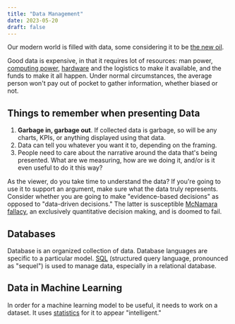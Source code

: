 ```yaml
---
title: "Data Management"
date: 2023-05-20
draft: false
---
```


Our modern world is filled with data,
some considering it to be [the new oil](https://thenewoil.org/en/).

Good data is expensive,
in that it requires lot of resources:
man power,
[computing power](/computer),
[hardware](/technology) and the logistics to make it available,
and the funds to make it all happen.
Under normal circumstances,
the average person won't pay out of pocket
to gather information, whether biased or not.

## Things to remember when presenting Data

1. **Garbage in, garbage out**. If collected data is garbage, so will be
   any charts, KPIs, or anything displayed using that data.
2. Data can tell you whatever you want it to, depending on the framing.
3. People need to care about the narrative around the data that's being
   presented. What are we measuring, how are we doing it, and/or is it
   even useful to do it this way?

As the viewer, do you take time to understand the data?
If you're going to use it to support an argument,
make sure what the data truly represents.
Consider whether you are going to make "evidence-based decisions"
as opposed to "data-driven decisions."
The latter is susceptible [McNamara fallacy](https://en.wikipedia.org/wiki/McNamara_fallacy),
an exclusively quantitative decision making,
and is doomed to fail.

## Databases

Database is an organized collection of data.
Database languages are specific to a particular model.
[SQL](/sql) (structured query language, pronounced as "sequel") is used to
manage data, especially in a relational database.

## Data in Machine Learning

In order for a machine learning model to be useful, it needs to work on
a dataset. It uses [statistics](/statistics) for it to appear
"intelligent."

